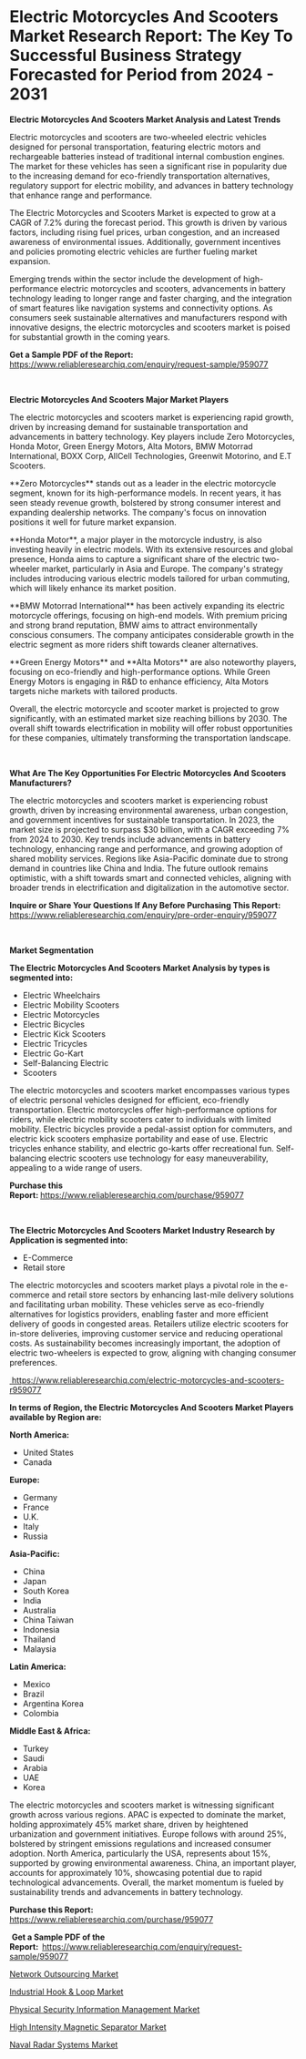 <p><h1>Electric Motorcycles And Scooters Market Research Report: The Key To Successful Business Strategy Forecasted for Period from 2024 - 2031</h1></p><p><strong>Electric Motorcycles And Scooters Market Analysis and Latest Trends</strong></p>
<p><p>Electric motorcycles and scooters are two-wheeled electric vehicles designed for personal transportation, featuring electric motors and rechargeable batteries instead of traditional internal combustion engines. The market for these vehicles has seen a significant rise in popularity due to the increasing demand for eco-friendly transportation alternatives, regulatory support for electric mobility, and advances in battery technology that enhance range and performance.</p><p>The Electric Motorcycles and Scooters Market is expected to grow at a CAGR of 7.2% during the forecast period. This growth is driven by various factors, including rising fuel prices, urban congestion, and an increased awareness of environmental issues. Additionally, government incentives and policies promoting electric vehicles are further fueling market expansion. </p><p>Emerging trends within the sector include the development of high-performance electric motorcycles and scooters, advancements in battery technology leading to longer range and faster charging, and the integration of smart features like navigation systems and connectivity options. As consumers seek sustainable alternatives and manufacturers respond with innovative designs, the electric motorcycles and scooters market is poised for substantial growth in the coming years.</p></p>
<p><strong>Get a Sample PDF of the Report:&nbsp;</strong> <a href="https://www.reliableresearchiq.com/enquiry/request-sample/959077">https://www.reliableresearchiq.com/enquiry/request-sample/959077</a></p>
<p>&nbsp;</p>
<p><strong>Electric Motorcycles And Scooters Major Market Players</strong></p>
<p><p>The electric motorcycles and scooters market is experiencing rapid growth, driven by increasing demand for sustainable transportation and advancements in battery technology. Key players include Zero Motorcycles, Honda Motor, Green Energy Motors, Alta Motors, BMW Motorrad International, BOXX Corp, AllCell Technologies, Greenwit Motorino, and E.T Scooters.</p><p>**Zero Motorcycles** stands out as a leader in the electric motorcycle segment, known for its high-performance models. In recent years, it has seen steady revenue growth, bolstered by strong consumer interest and expanding dealership networks. The company's focus on innovation positions it well for future market expansion.</p><p>**Honda Motor**, a major player in the motorcycle industry, is also investing heavily in electric models. With its extensive resources and global presence, Honda aims to capture a significant share of the electric two-wheeler market, particularly in Asia and Europe. The company's strategy includes introducing various electric models tailored for urban commuting, which will likely enhance its market position.</p><p>**BMW Motorrad International** has been actively expanding its electric motorcycle offerings, focusing on high-end models. With premium pricing and strong brand reputation, BMW aims to attract environmentally conscious consumers. The company anticipates considerable growth in the electric segment as more riders shift towards cleaner alternatives.</p><p>**Green Energy Motors** and **Alta Motors** are also noteworthy players, focusing on eco-friendly and high-performance options. While Green Energy Motors is engaging in R&D to enhance efficiency, Alta Motors targets niche markets with tailored products.</p><p>Overall, the electric motorcycle and scooter market is projected to grow significantly, with an estimated market size reaching billions by 2030. The overall shift towards electrification in mobility will offer robust opportunities for these companies, ultimately transforming the transportation landscape.</p></p>
<p>&nbsp;</p>
<p><strong>What Are The Key Opportunities For Electric Motorcycles And Scooters Manufacturers?</strong></p>
<p><p>The electric motorcycles and scooters market is experiencing robust growth, driven by increasing environmental awareness, urban congestion, and government incentives for sustainable transportation. In 2023, the market size is projected to surpass $30 billion, with a CAGR exceeding 7% from 2024 to 2030. Key trends include advancements in battery technology, enhancing range and performance, and growing adoption of shared mobility services. Regions like Asia-Pacific dominate due to strong demand in countries like China and India. The future outlook remains optimistic, with a shift towards smart and connected vehicles, aligning with broader trends in electrification and digitalization in the automotive sector.</p></p>
<p><strong>Inquire or Share Your Questions If Any Before Purchasing This Report:</strong> <a href="https://www.reliableresearchiq.com/enquiry/pre-order-enquiry/959077">https://www.reliableresearchiq.com/enquiry/pre-order-enquiry/959077</a></p>
<p>&nbsp;</p>
<p><strong>Market Segmentation</strong></p>
<p><strong>The Electric Motorcycles And Scooters Market Analysis by types is segmented into:</strong></p>
<p><ul><li>Electric Wheelchairs</li><li>Electric Mobility Scooters</li><li>Electric Motorcycles</li><li>Electric Bicycles</li><li>Electric Kick Scooters</li><li>Electric Tricycles</li><li>Electric Go-Kart</li><li>Self-Balancing Electric</li><li>Scooters</li></ul></p>
<p><p>The electric motorcycles and scooters market encompasses various types of electric personal vehicles designed for efficient, eco-friendly transportation. Electric motorcycles offer high-performance options for riders, while electric mobility scooters cater to individuals with limited mobility. Electric bicycles provide a pedal-assist option for commuters, and electric kick scooters emphasize portability and ease of use. Electric tricycles enhance stability, and electric go-karts offer recreational fun. Self-balancing electric scooters use technology for easy maneuverability, appealing to a wide range of users.</p></p>
<p><strong>Purchase this Report:&nbsp;</strong><a href="https://www.reliableresearchiq.com/purchase/959077">https://www.reliableresearchiq.com/purchase/959077</a></p>
<p>&nbsp;</p>
<p><strong>The Electric Motorcycles And Scooters Market Industry Research by Application is segmented into:</strong></p>
<p><ul><li>E-Commerce</li><li>Retail store</li></ul></p>
<p><p>The electric motorcycles and scooters market plays a pivotal role in the e-commerce and retail store sectors by enhancing last-mile delivery solutions and facilitating urban mobility. These vehicles serve as eco-friendly alternatives for logistics providers, enabling faster and more efficient delivery of goods in congested areas. Retailers utilize electric scooters for in-store deliveries, improving customer service and reducing operational costs. As sustainability becomes increasingly important, the adoption of electric two-wheelers is expected to grow, aligning with changing consumer preferences.</p></p>
<p><a href="https://www.reliableresearchiq.com/electric-motorcycles-and-scooters-r959077">&nbsp;https://www.reliableresearchiq.com/electric-motorcycles-and-scooters-r959077</a></p>
<p><strong>In terms of Region, the Electric Motorcycles And Scooters Market Players available by Region are:</strong></p>
<p>
    <p> <strong> North America: </strong>
        <ul>
            <li>United States</li>
            <li>Canada</li>
        </ul>
        </p> 
    <p> <strong> Europe: </strong>
        <ul>
            <li>Germany</li>
            <li>France</li>
            <li>U.K.</li>
            <li>Italy</li>
            <li>Russia</li>
        </ul>
        </p> 
    <p> <strong> Asia-Pacific: </strong>
        <ul>
            <li>China</li>
            <li>Japan</li>
            <li>South Korea</li>
            <li>India</li>
            <li>Australia</li>
            <li>China Taiwan</li>
            <li>Indonesia</li>
            <li>Thailand</li>
            <li>Malaysia</li>
        </ul>
        </p> 
    <p> <strong> Latin America: </strong>
        <ul>
            <li>Mexico</li>
            <li>Brazil</li>
            <li>Argentina Korea</li>
            <li>Colombia</li>
        </ul>
        </p> 
    <p> <strong> Middle East & Africa: </strong>
        <ul>
            <li>Turkey</li>
            <li>Saudi</li>
            <li>Arabia</li>
            <li>UAE</li>
            <li>Korea</li>
        </ul>
    </p>
    </p>
<p><p>The electric motorcycles and scooters market is witnessing significant growth across various regions. APAC is expected to dominate the market, holding approximately 45% market share, driven by heightened urbanization and government initiatives. Europe follows with around 25%, bolstered by stringent emissions regulations and increased consumer adoption. North America, particularly the USA, represents about 15%, supported by growing environmental awareness. China, an important player, accounts for approximately 10%, showcasing potential due to rapid technological advancements. Overall, the market momentum is fueled by sustainability trends and advancements in battery technology.</p></p>
<p><strong>Purchase this Report: </strong><a href="https://www.reliableresearchiq.com/purchase/959077">https://www.reliableresearchiq.com/purchase/959077</a></p>
<p>&nbsp;<strong>Get a Sample PDF of the Report:&nbsp;&nbsp;</strong><a href="https://www.reliableresearchiq.com/enquiry/request-sample/959077">https://www.reliableresearchiq.com/enquiry/request-sample/959077</a></p>
<p><strong></strong></p>
<p><p><a href="https://www.linkedin.com/pulse/global-network-outsourcing-market-size-share-analysis-product-pxaae?trackingId=dXVmpJVdQyuivYsuvU1%2FBQ%3D%3D">Network Outsourcing Market</a></p><p><a href="https://medium.com/@albertohickle/industrial-hook-loop-market-forecasts-market-trends-and-impact-analysis-2024-2031-dc3badec3794">Industrial Hook & Loop Market</a></p><p><a href="https://www.linkedin.com/pulse/physical-security-information-management-market-industry-trends-zhhte?trackingId=sAuT6TahRGaut%2FZJ0Fa%2F1w%3D%3D">Physical Security Information Management Market</a></p><p><a href="https://medium.com/@albertohickle/high-intensity-magnetic-separator-market-size-share-growth-and-market-analysis-by-type-by-b4cf0740af54">High Intensity Magnetic Separator Market</a></p><p><a href="https://www.linkedin.com/pulse/comprehensive-analysis-global-naval-radar-systems-market-growth-gi6ke?trackingId=Q7JH2itdRE25ixcVwK46yQ%3D%3D">Naval Radar Systems Market</a></p></p>